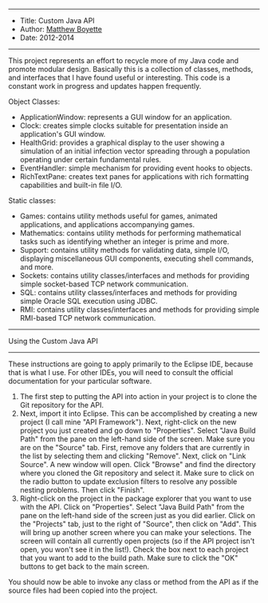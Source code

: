 *******************************************************************

* Title:  Custom Java API
* Author: [Matthew Boyette](mailto:Dyndrilliac@gmail.com)
* Date:   2012-2014

*******************************************************************

This project represents an effort to recycle more of my Java code and promote modular design. Basically this is a collection of classes, methods, and interfaces that I have found useful or interesting. This code is a constant work in progress and updates happen frequently.

Object Classes:

* ApplicationWindow: represents a GUI window for an application.
* Clock: creates simple clocks suitable for presentation inside an application's GUI window.
* HealthGrid: provides a graphical display to the user showing a simulation of an initial infection vector spreading through a population operating under certain fundamental rules.
* EventHandler: simple mechanism for providing event hooks to objects.
* RichTextPane: creates text panes for applications with rich formatting capabilities and built-in file I/O.

Static classes:

* Games: contains utility methods useful for games, animated applications, and applications accompanying games.
* Mathematics: contains utility methods for performing mathematical tasks such as identifying whether an integer is prime and more.
* Support: contains utility methods for validating data, simple I/O, displaying miscellaneous GUI components, executing shell commands, and more.
* Sockets: contains utility classes/interfaces and methods for providing simple socket-based TCP network communication.
* SQL: contains utility classes/interfaces and methods for providing simple Oracle SQL execution using JDBC.
* RMI: contains utility classes/interfaces and methods for providing simple RMI-based TCP network communication.

*******************************************
Using the Custom Java API
*******************************************

These instructions are going to apply primarily to the Eclipse IDE, because that is what I use. For other IDEs, you will need to consult the official documentation for your particular software.

1. The first step to putting the API into action in your project is to clone the Git repository for the API.
2. Next, import it into Eclipse. This can be accomplished by creating a new project (I call mine "API Framework"). Next, right-click on the new project you just created and go down to "Properties". Select "Java Build Path" from the pane on the left-hand side of the screen. Make sure you are on the "Source" tab. First, remove any folders that are currently in the list by selecting them and clicking "Remove". Next, click on "Link Source". A new window will open. Click "Browse" and find the directory where you cloned the Git repository and select it. Make sure to click on the radio button to update exclusion filters to resolve any possible nesting problems. Then click "Finish".
3. Right-click on the project in the package explorer that you want to use with the API. Click on "Properties". Select "Java Build Path" from the pane on the left-hand side of the screen just as you did earlier. Click on the "Projects" tab, just to the right of "Source", then click on "Add". This will bring up another screen where you can make your selections. The screen will contain all currently open projects (so if the API project isn't open, you won't see it in the list!). Check the box next to each project that you want to add to the build path. Make sure to click the "OK" buttons to get back to the main screen.

You should now be able to invoke any class or method from the API as if the source files had been copied into the project.